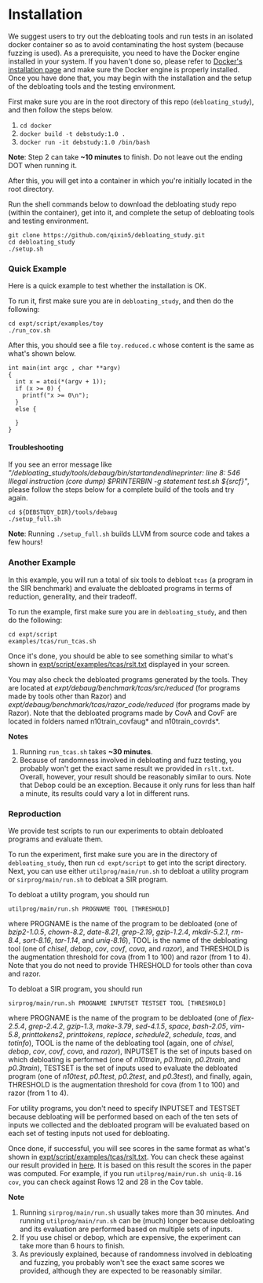 # Installation

We suggest users to try out the debloating tools and run tests in an isolated docker container so as to avoid contaminating the host system (because fuzzing is used). As a prerequisite, you need to have the Docker engine installed in your system. If you haven't done so, please refer to [Docker's installation page](https://docs.docker.com/engine/install/) and make sure the Docker engine is properly installed. Once you have done that, you may begin with the installation and the setup of the debloating tools and the testing environment.

First make sure you are in the root directory of this repo (`debloating_study`), and then follow the steps below.

1. `cd docker`
2. `docker build -t debstudy:1.0 .`
3. `docker run -it debstudy:1.0 /bin/bash`

**Note**: Step 2 can take **~10 minutes** to finish. Do not leave out the ending DOT when running it.

After this, you will get into a container in which you're initially located in the root directory. 

Run the shell commands below to download the debloating study repo (within the container), get into it, and complete the setup of debloating tools and testing environment.
```
git clone https://github.com/qixin5/debloating_study.git
cd debloating_study
./setup.sh
```


### Quick Example

Here is a quick example to test whether the installation is OK.

To run it, first make sure you are in `debloating_study`, and then do the following:
```
cd expt/script/examples/toy
./run_cov.sh
```

After this, you should see a file `toy.reduced.c` whose content is the same as what's shown below.
```
int main(int argc , char **argv)
{
  int x = atoi(*(argv + 1));
  if (x >= 0) {
    printf("x >= 0\n");
  }
  else {

  }
}
```

#### Troubleshooting

If you see an error message like *"/debloating_study/tools/debaug/bin/startandendlineprinter: line 8:  546 Illegal instruction (core dump) $PRINTERBIN -g statement test.sh ${srcf}"*, please follow the steps below for a complete build of the tools and try again.
```
cd ${DEBSTUDY_DIR}/tools/debaug
./setup_full.sh
```
**Note**: Running `./setup_full.sh` builds LLVM from source code and takes a few hours!


### Another Example

In this example, you will run a total of six tools to debloat `tcas` (a program in the SIR benchmark) and evaluate the debloated programs in terms of reduction, generality, and their tradeoff. 

To run the example, first make sure you are in `debloating_study`, and then do the following:

```
cd expt/script
examples/tcas/run_tcas.sh
```

Once it's done, you should be able to see something similar to what's shown in [expt/script/examples/tcas/rslt.txt](expt/script/examples/tcas/rslt.txt) displayed in your screen.

You may also check the debloated programs generated by the tools. They are located at *expt/debaug/benchmark/tcas/src/reduced* (for programs made by tools other than Razor) and *expt/debaug/benchmark/tcas/razor_code/reduced* (for programs made by Razor). Note that the debloated programs made by CovA and CovF are located in folders named n10train_covfaug* and n10train_covrds*. 

**Notes**
1. Running `run_tcas.sh` takes **~30 minutes**.
2. Because of randomness involved in debloating and fuzz testing, you probably won't get the exact same result we provided in `rslt.txt`. Overall, however, your result should be reasonably similar to ours. Note that Debop could be an exception. Because it only runs for less than half a minute, its results could vary a lot in different runs.

### Reproduction

We provide test scripts to run our experiments to obtain debloated programs and evaluate them. 

To run the experiment, first make sure you are in the directory of `debloating_study`, then run `cd expt/script` to get into the script directory. Next, you can use either `utilprog/main/run.sh` to debloat a utility program or `sirprog/main/run.sh` to debloat a SIR program.

To debloat a utility program, you should run
```
utilprog/main/run.sh PROGNAME TOOL [THRESHOLD]
```
where PROGNAME is the name of the program to be debloated (one of *bzip2-1.0.5*, *chown-8.2*, *date-8.21*, *grep-2.19*, *gzip-1.2.4*, *mkdir-5.2.1*, *rm-8.4*, *sort-8.16*, *tar-1.14*, and *uniq-8.16*), TOOL is the name of the debloating tool (one of *chisel*, *debop*, *cov*, *covf*, *cova*, and *razor*), and THRESHOLD is the augmentation threshold for cova (from 1 to 100) and razor (from 1 to 4). Note that you do not need to provide THRESHOLD for tools other than cova and razor.

To debloat a SIR program, you should run
```
sirprog/main/run.sh PROGNAME INPUTSET TESTSET TOOL [THRESHOLD]
```
where PROGNAME is the name of the program to be debloated (one of *flex-2.5.4*, *grep-2.4.2*, *gzip-1.3*, *make-3.79*, *sed-4.1.5*, *space*, *bash-2.05*, *vim-5.8*, *printtokens2*, *printtokens*, *replace*, *schedule2*, *schedule*, *tcas*, and *totinfo*), TOOL is the name of the debloating tool (again, one of *chisel*, *debop*, *cov*, *covf*, *cova*, and *razor*), INPUTSET is the set of inputs based on which debloating is performed (one of *n10train*, *p0.1train*, *p0.2train*, and *p0.3train*), TESTSET is the set of inputs used to evaluate the debloated program (one of *n10test*, *p0.1test*, *p0.2test*, and *p0.3test*), and finally, again, THRESHOLD is the augmentation threshold for cova (from 1 to 100) and razor (from 1 to 4).

For utility programs, you don't need to specify INPUTSET and TESTSET because debloating will be performed based on each of the ten sets of inputs we collected and the debloated program will be evaluated based on each set of testing inputs not used for debloating.

Once done, if successful, you will see scores in the same format as what's shown in [expt/script/examples/tcas/rslt.txt](expt/script/examples/tcas/rslt.txt). You can check these against our result provided in [here](https://docs.google.com/spreadsheets/d/1uH8fzJLFjUsFHEur-fze1D0RmG22QWG_1RTAaWlAJXI/edit?usp=sharing). It is based on this result the scores in the paper was computed. For example, if you run `utilprog/main/run.sh uniq-8.16 cov`, you can check against Rows 12 and 28 in the Cov table.

**Note**
1. Running `sirprog/main/run.sh` usually takes more than 30 minutes. And running `utilprog/main/run.sh` can be (much) longer because debloating and its evaluation are performed based on multiple sets of inputs.
2. If you use chisel or debop, which are expensive, the experiment can take more than 6 hours to finish.
3. As previously explained, because of randomness involved in debloating and fuzzing, you probably won't see the exact same scores we provided, although they are expected to be reasonably similar.

